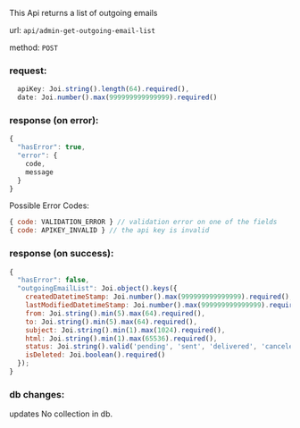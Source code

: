 This Api returns a list of outgoing emails

url: `api/admin-get-outgoing-email-list`

method: `POST`

### request: 
```js
  apiKey: Joi.string().length(64).required(),
  date: Joi.number().max(999999999999999).required()
```

### response (on error):
```js
{
  "hasError": true,
  "error": {
    code,
    message
  }
}
```

Possible Error Codes:
```js
{ code: VALIDATION_ERROR } // validation error on one of the fields
{ code: APIKEY_INVALID } // the api key is invalid
```

### response (on success):
```js
{
  "hasError": false,
  "outgoingEmailList": Joi.object().keys({
    createdDatetimeStamp: Joi.number().max(999999999999999).required(),
    lastModifiedDatetimeStamp: Joi.number().max(999999999999999).required(),
    from: Joi.string().min(5).max(64).required(),
    to: Joi.string().min(5).max(64).required(),
    subject: Joi.string().min(1).max(1024).required(),
    html: Joi.string().min(1).max(65536).required(),
    status: Joi.string().valid('pending', 'sent', 'delivered', 'canceled').required(),
    isDeleted: Joi.boolean().required()
  });
}
```

### db changes:
updates No collection in db.